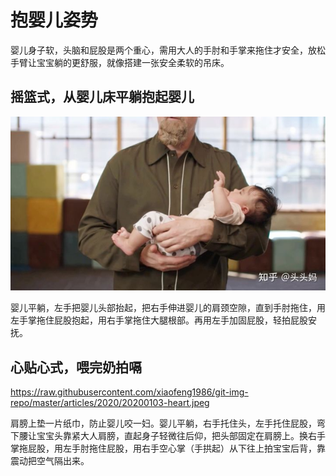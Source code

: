 # 抱婴儿姿势

婴儿身子软，头脑和屁股是两个重心，需用大人的手肘和手掌来拖住才安全，放松手臂让宝宝躺的更舒服，就像搭建一张安全柔软的吊床。

## 摇篮式，从婴儿床平躺抱起婴儿
![](https://raw.githubusercontent.com/xiaofeng1986/git-img-repo/master/articles/2020/20200103-cradle.jpeg)

婴儿平躺，左手把婴儿头部抬起，把右手伸进婴儿的肩颈空隙，直到手肘拖住，用左手掌拖住屁股抱起，用右手掌拖住大腿根部。再用左手加固屁股，轻拍屁股安抚。

## 心贴心式，喂完奶拍嗝

https://raw.githubusercontent.com/xiaofeng1986/git-img-repo/master/articles/2020/20200103-heart.jpeg

肩膀上垫一片纸巾，防止婴儿咬一妇。婴儿平躺，右手托住头，左手托住屁股，弯下腰让宝宝头靠紧大人肩膀，直起身子轻微往后仰，把头部固定在肩膀上。换右手掌拖屁股，用左手肘拖住屁股，用右手空心掌（手拱起）从下往上拍宝宝后背，靠震动把空气隔出来。
